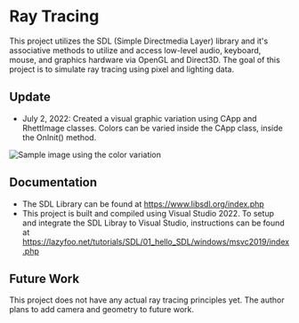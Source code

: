 # Ray Tracing

This project utilizes the SDL (Simple Directmedia Layer) library and it's associative methods to utilize and access low-level audio, keyboard, mouse, and graphics hardware via OpenGL and Direct3D. The goal of this project is to simulate ray tracing using pixel and lighting data. 

## Update
* July 2, 2022: Created a visual graphic variation using CApp and RhettImage classes. Colors can be varied inside the CApp class, inside the OnInit() method.

![Sample image using the color variation](https://i.imgur.com/vQVFdkD.png)


## Documentation

* The SDL Library can be found at https://www.libsdl.org/index.php
* This project is built and compiled using Visual Studio 2022. To setup and integrate the SDL Libray to Visual Studio, instructions can be found at https://lazyfoo.net/tutorials/SDL/01_hello_SDL/windows/msvc2019/index.php

## Future Work
This project does not have any actual ray tracing principles yet. The author plans to add camera and geometry to future work.  

